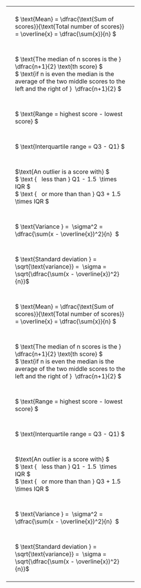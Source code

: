 ---
---

#  
<br>
<style type="text/css">
#T_35198 th.col_heading {
  text-align: left;
  font-size: 1em;
}
#T_35198 td {
  text-align: left;
  font-size: 1em;
  padding: 1.5em;
}
#T_35198_row0_col0, #T_35198_row1_col0, #T_35198_row2_col0, #T_35198_row3_col0, #T_35198_row4_col0, #T_35198_row5_col0, #T_35198_row6_col0, #T_35198_row7_col0, #T_35198_row8_col0, #T_35198_row9_col0, #T_35198_row10_col0, #T_35198_row11_col0, #T_35198_row12_col0, #T_35198_row13_col0 {
  width: 300px;
  white-space: pre-wrap;
}
</style>
<table id="T_35198">
  <thead>
  </thead>
  <tbody>
    <tr>
      <td id="T_35198_row0_col0" class="data row0 col0" >$ \text{Mean} = \dfrac{\text{Sum of scores}}{\text{Total number of scores}} = \overline{x} = \dfrac{\sum{x}}{n} $</td>
    </tr>
    <tr>
      <td id="T_35198_row1_col0" class="data row1 col0" >$ \text{The median of n scores is the } \dfrac{n+1}{2} \text{th score} $
$ \text{if n is even the median is the average of the two middle scores to the left and the right of }  \dfrac{n+1}{2} $</td>
    </tr>
    <tr>
      <td id="T_35198_row2_col0" class="data row2 col0" >$ \text{Range = highest score - lowest score} $</td>
    </tr>
    <tr>
      <td id="T_35198_row3_col0" class="data row3 col0" >$ \text{Interquartile range = Q3 - Q1} $</td>
    </tr>
    <tr>
      <td id="T_35198_row4_col0" class="data row4 col0" >$\text{An outlier is a score with} $
$ \text {   less than } Q1 - 1.5  \times IQR $
$ \text {   or more than than } Q3 + 1.5  \times IQR $</td>
    </tr>
    <tr>
      <td id="T_35198_row5_col0" class="data row5 col0" >$ \text{Variance } =  \sigma^2 = \dfrac{\sum(x - \overline{x})^2}{n}  $</td>
    </tr>
    <tr>
      <td id="T_35198_row6_col0" class="data row6 col0" >$ \text{Standard deviation } = \sqrt{\text{variance}} =  \sigma = \sqrt{\dfrac{\sum(x - \overline{x})^2}{n}}$</td>
    </tr>
    <tr>
      <td id="T_35198_row7_col0" class="data row7 col0" >$ \text{Mean} = \dfrac{\text{Sum of scores}}{\text{Total number of scores}} = \overline{x} = \dfrac{\sum{x}}{n} $</td>
    </tr>
    <tr>
      <td id="T_35198_row8_col0" class="data row8 col0" >$ \text{The median of n scores is the } \dfrac{n+1}{2} \text{th score} $
$ \text{if n is even the median is the average of the two middle scores to the left and the right of }  \dfrac{n+1}{2} $</td>
    </tr>
    <tr>
      <td id="T_35198_row9_col0" class="data row9 col0" >$ \text{Range = highest score - lowest score} $</td>
    </tr>
    <tr>
      <td id="T_35198_row10_col0" class="data row10 col0" >$ \text{Interquartile range = Q3 - Q1} $</td>
    </tr>
    <tr>
      <td id="T_35198_row11_col0" class="data row11 col0" >$\text{An outlier is a score with} $
$ \text {   less than } Q1 - 1.5  \times IQR $
$ \text {   or more than than } Q3 + 1.5  \times IQR $</td>
    </tr>
    <tr>
      <td id="T_35198_row12_col0" class="data row12 col0" >$ \text{Variance } =  \sigma^2 = \dfrac{\sum(x - \overline{x})^2}{n}  $</td>
    </tr>
    <tr>
      <td id="T_35198_row13_col0" class="data row13 col0" >$ \text{Standard deviation } = \sqrt{\text{variance}} =  \sigma = \sqrt{\dfrac{\sum(x - \overline{x})^2}{n}}$</td>
    </tr>
  </tbody>
</table>
